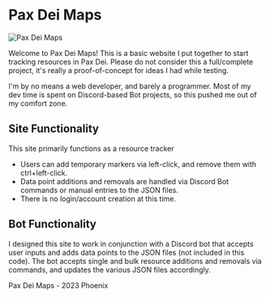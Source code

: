 # Pax Dei Maps

![Pax Dei Maps](https://cdn.discordapp.com/attachments/1134897459651428514/1176179191172050954/banner.gif)


Welcome to Pax Dei Maps! This is a basic website I put together to start tracking resources in Pax Dei. 
Please do not consider this a full/complete project, it's really a proof-of-concept for ideas I had while testing. 

I'm by no means a web developer, and barely a programmer. Most of my dev time is spent on Discord-based Bot projects, so this pushed me out of my comfort zone.

## Site Functionality
This site primarily functions as a resource tracker
- Users can add temporary markers via left-click, and remove them with ctrl+left-click.
- Data point additions and removals are handled via Discord Bot commands or manual entries to the JSON files.
- There is no login/account creation at this time.


## Bot Functionality
I designed this site to work in conjunction with a Discord bot that accepts user inputs and adds data points to the JSON files (not included in this code).
The bot accepts single and bulk resource additions and removals via commands, and updates the various JSON files accordingly.

Pax Dei Maps - 2023 Phoenix
